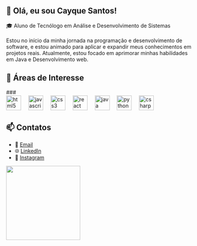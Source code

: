 <h2 align="left">👋 Olá, eu sou Cayque Santos!</h2>

<p align="left">🎓 Aluno de Tecnólogo em Análise e Desenvolvimento de Sistemas<br><br>Estou no início da minha jornada na programação e desenvolvimento de software, e estou animado para aplicar e expandir meus conhecimentos em projetos reais. Atualmente, estou focado em aprimorar minhas habilidades em Java e Desenvolvimento web.</p>

<h2 align="left">🚀 Áreas de Interesse</h2>
###

<div align="left">
  <img src="https://cdn.jsdelivr.net/gh/devicons/devicon/icons/html5/html5-original.svg" height="40" alt="html5 logo"  />
  <img width="12" />
  <img src="https://cdn.jsdelivr.net/gh/devicons/devicon/icons/javascript/javascript-original.svg" height="40" alt="javascript logo"  />
  <img width="12" />
  <img src="https://cdn.jsdelivr.net/gh/devicons/devicon/icons/css3/css3-original.svg" height="40" alt="css3 logo"  />
  <img width="12" />
  <img src="https://cdn.jsdelivr.net/gh/devicons/devicon/icons/react/react-original-wordmark.svg" height="40" alt="react logo"  />
  <img width="12" />
  <img src="https://cdn.jsdelivr.net/gh/devicons/devicon/icons/java/java-original.svg" height="40" alt="java logo"  />
  <img width="12" />
  <img src="https://cdn.jsdelivr.net/gh/devicons/devicon/icons/python/python-original-wordmark.svg" height="40" alt="python logo"  />
  <img width="12" />
  <img src="https://cdn.jsdelivr.net/gh/devicons/devicon/icons/csharp/csharp-original.svg" height="40" alt="csharp logo"  />
</div>

###

<h2 align="left">📫 Contatos</h2>

- 📧 [Email](mailto:cayquelima4@gmail.com)
- 🌐 [LinkedIn](https://www.linkedin.com/in/cayque-santos-b54641230/)
- 📸 [Instagram](https://www.instagram.com/cayquelima/)
  
<div align="left">
  <img height="200" src="https://i.pinimg.com/originals/56/f9/2c/56f92c63b67641b419cf3df54505771c.gif"  />
</div>

###
